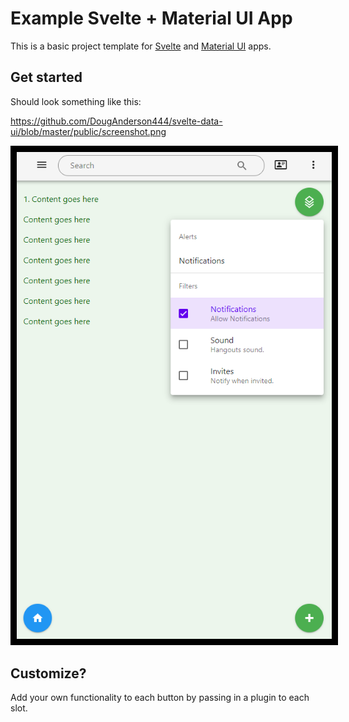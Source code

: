 # Example Svelte + Material UI App

This is a basic project template for [Svelte](https://svelte.dev) and [Material UI](https://svelte-materialify.vercel.app/) apps. 

## Get started

Should look something like this:

https://github.com/DougAnderson444/svelte-data-ui/blob/master/public/screenshot.png

<img src="https://github.com/DougAnderson444/svelte-data-ui/blob/master/public/screenshot.png" style="border:10px solid black;" />

## Customize?

Add your own functionality to each button by passing in a plugin to each slot.

